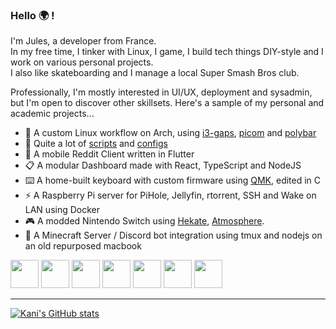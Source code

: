 ### Hello 🌍 !

I'm Jules, a developer from France.\
In my free time, I tinker with Linux, I game, I build tech things DIY-style and I work on various personal projects.\
I also like skateboarding and I manage a local Super Smash Bros club.

Professionally, I'm mostly interested in UI/UX, deployment and sysadmin, but I'm open to discover other skillsets.
Here's a sample of my personal and academic projects...
 * 🌌 A custom Linux workflow on Arch, using [i3-gaps](https://github.com/Airblader/i3), [picom](https://github.com/yshui/picom) and [polybar](https://github.com/polybar/polybar)
 * 📑 Quite a lot of [scripts](https://github.com/KaniDev/scripts) and [configs](https://github.com/KaniDev/configs)
 * 📱 A mobile Reddit Client written in Flutter
 * 📋 A modular Dashboard made with React, TypeScript and NodeJS
 * ⌨️ A home-built keyboard with custom firmware using [QMK](https://github.com/qmk/qmk_firmware), edited in C
 * ⚡ A Raspberry Pi server for PiHole, Jellyfin, rtorrent, SSH and Wake on LAN using Docker
 * 🎮 A modded Nintendo Switch using [Hekate](https://github.com/CTCaer/hekate), [Atmosphere](https://github.com/Atmosphere-NX/Atmosphere).
 * 🌲 A Minecraft Server / Discord bot integration using tmux and nodejs on an old repurposed macbook
 

<code><img 
     width="45" src="https://github.com/get-icon/geticon/blob/master/icons/archlinux.svg"></code>
<code><img 
     width="45" src="https://github.com/get-icon/geticon/blob/master/icons/react.svg"></code>
<code><img 
     height="45" src="https://github.com/get-icon/geticon/blob/master/icons/bash.svg"></code>
<code><img 
     height="45" src="https://github.com/get-icon/geticon/blob/master/icons/typescript.svg"></code>
<code><img 
     height="45" src="https://github.com/get-icon/geticon/blob/master/icons/git-icon.svg"></code>
<code><img 
     height="45" src="https://github.com/get-icon/geticon/blob/master/icons/c.svg"></code>
<code><img 
     height="45" src="https://github.com/get-icon/geticon/blob/master/icons/c-plusplus.svg"></code>

___

[![Kani's GitHub stats](https://github-readme-stats.vercel.app/api?username=KaniDev&show_icons=true&theme=tokyonight)](https://github.com/anuraghazra/github-readme-stats)
